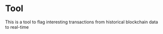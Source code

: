 # Tool

This is a tool to flag interesting transactions from historical blockchain data to real-time